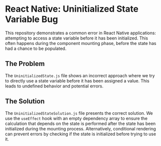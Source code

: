 # React Native: Uninitialized State Variable Bug

This repository demonstrates a common error in React Native applications: attempting to access a state variable before it has been initialized. This often happens during the component mounting phase, before the state has had a chance to be populated.

## The Problem

The `UninitializedState.js` file shows an incorrect approach where we try to directly use a state variable before it has been assigned a value.  This leads to undefined behavior and potential errors.

## The Solution

The `UninitializedStateSolution.js` file presents the correct solution.  We use the `useEffect` hook with an empty dependency array to ensure the calculation that depends on the state is performed after the state has been initialized during the mounting process.  Alternatively, conditional rendering can prevent errors by checking if the state is initialized before trying to use it.